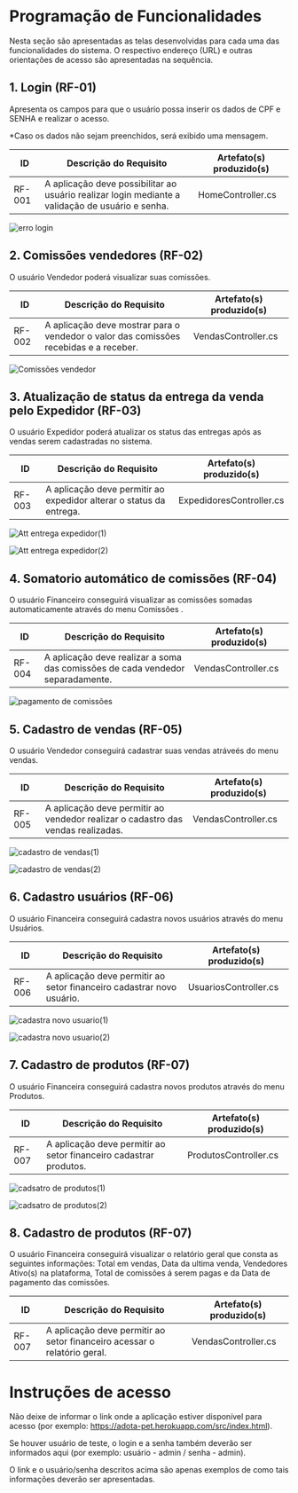 # Programação de Funcionalidades

Nesta seção são apresentadas as telas desenvolvidas para cada uma das funcionalidades do sistema. O respectivo endereço (URL) e outras orientações de acesso são apresentadas na sequência.

## 1. Login (RF-01)

Apresenta os campos para que o usuário possa inserir os dados de CPF e SENHA e realizar o acesso.

*Caso os dados não sejam preenchidos, será exibido uma mensagem.

|ID    | Descrição do Requisito  | Artefato(s) produzido(s) |
|------|-----------------------------------------|----|
|RF-001| A aplicação deve possibilitar ao usuário realizar login mediante a validação de usuário e senha. | HomeController.cs| 

![erro login](https://github.com/ICEI-PUC-Minas-PMV-ADS/CommPay/assets/111931438/ee3fdfc8-26cd-4ddb-a46e-eed582eb7769)

## 2. Comissões vendedores (RF-02)

O usuário Vendedor poderá visualizar suas comissões.

|ID    | Descrição do Requisito  | Artefato(s) produzido(s) |
|------|-----------------------------------------|----|
|RF-002|A aplicação deve mostrar para o vendedor o valor das comissões recebidas e a receber. | VendasController.cs | 

![Comissões vendedor](https://github.com/ICEI-PUC-Minas-PMV-ADS/CommPay/assets/111931438/0b8f3430-a6f4-43cf-9af7-a30f91ceb53a)

## 3. Atualização de status da entrega da venda pelo Expedidor (RF-03)

O usuário Expedidor poderá atualizar os status das entregas após as vendas serem cadastradas no sistema.

|ID    | Descrição do Requisito  | Artefato(s) produzido(s) |
|------|-----------------------------------------|----|
|RF-003|A aplicação deve permitir ao expedidor alterar o status da entrega. |ExpedidoresController.cs | 

![Att entrega expedidor(1)](https://github.com/ICEI-PUC-Minas-PMV-ADS/CommPay/assets/111931438/f536bb8e-4dd1-44dd-84d1-eb8e73dbca2b)

![Att entrega expedidor(2)](https://github.com/ICEI-PUC-Minas-PMV-ADS/CommPay/assets/111931438/cd9c3340-e431-4db3-90d4-4f05ef721a82)

## 4. Somatorio automático de comissões (RF-04)

O usuário Financeiro conseguirá visualizar as comissões somadas automaticamente através do menu Comissões .

|ID    | Descrição do Requisito  | Artefato(s) produzido(s) |
|------|-----------------------------------------|----|
|RF-004|A aplicação deve realizar a soma das comissões de cada vendedor separadamente. |VendasController.cs | 

![pagamento de comissões](https://github.com/ICEI-PUC-Minas-PMV-ADS/CommPay/assets/111931438/62d23d75-03bd-4d29-b384-721739f39549)

## 5. Cadastro de vendas (RF-05)

O usuário Vendedor conseguirá cadastrar suas vendas atráveés do menu vendas.

|ID    | Descrição do Requisito  | Artefato(s) produzido(s) |
|------|-----------------------------------------|----|
|RF-005|A aplicação deve permitir ao vendedor realizar o cadastro das vendas realizadas. |VendasController.cs | 

![cadastro de vendas(1)](https://github.com/ICEI-PUC-Minas-PMV-ADS/CommPay/assets/111931438/91815f7d-e36c-435c-9356-c78b9f84abbe)

![cadastro de vendas(2)](https://github.com/ICEI-PUC-Minas-PMV-ADS/CommPay/assets/111931438/5095d4b5-e2e6-43f1-806e-b8d1cee82985)

## 6. Cadastro usuários (RF-06)

O usuário Financeira conseguirá cadastra novos usuários através do menu Usuários.

|ID    | Descrição do Requisito  | Artefato(s) produzido(s) |
|------|-----------------------------------------|----|
|RF-006|A aplicação deve permitir ao setor financeiro cadastrar novo usuário. |UsuariosController.cs | 

![cadastra novo usuario(1)](https://github.com/ICEI-PUC-Minas-PMV-ADS/CommPay/assets/111931438/e73899f1-7e4c-4003-b421-b609562a99e3)

![cadastra novo usuario(2)](https://github.com/ICEI-PUC-Minas-PMV-ADS/CommPay/assets/111931438/4388560d-7730-4036-abcf-9b2c3ac42f18)

## 7. Cadastro de produtos (RF-07)

O usuário Financeira conseguirá cadastra novos produtos através do menu Produtos.

|ID    | Descrição do Requisito  | Artefato(s) produzido(s) |
|------|-----------------------------------------|----|
|RF-007|A aplicação deve permitir ao setor financeiro cadastrar produtos. |ProdutosController.cs | 

![cadsatro de produtos(1)](https://github.com/ICEI-PUC-Minas-PMV-ADS/CommPay/assets/111931438/ad25d621-0ff7-4ea5-aa0b-0d0ac8e95898)

![cadsatro de produtos(2)](https://github.com/ICEI-PUC-Minas-PMV-ADS/CommPay/assets/111931438/c32476c2-16ec-4efd-948c-3ba8653178ae)

## 8. Cadastro de produtos (RF-07)

O usuário Financeira conseguirá visualizar o relatório geral que consta as seguintes informações: Total em vendas, Data da ultima venda, Vendedores Ativo(s) na plataforma, Total de comissões á serem pagas e da Data de pagamento das comissões.

|ID    | Descrição do Requisito  | Artefato(s) produzido(s) |
|------|-----------------------------------------|----|
|RF-007|A aplicação deve permitir ao setor financeiro acessar o relatório geral. |VendasController.cs | 



# Instruções de acesso

Não deixe de informar o link onde a aplicação estiver disponível para acesso (por exemplo: https://adota-pet.herokuapp.com/src/index.html).

Se houver usuário de teste, o login e a senha também deverão ser informados aqui (por exemplo: usuário - admin / senha - admin).

O link e o usuário/senha descritos acima são apenas exemplos de como tais informações deverão ser apresentadas.

